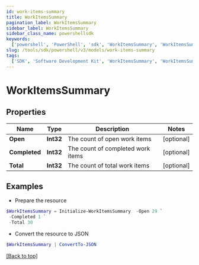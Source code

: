 ```yaml
---
id: work-items-summary
title: WorkItemsSummary
pagination_label: WorkItemsSummary
sidebar_label: WorkItemsSummary
sidebar_class_name: powershellsdk
keywords:
  ['powershell', 'PowerShell', 'sdk', 'WorkItemsSummary', 'WorkItemsSummary']
slug: /tools/sdk/powershell/v3/models/work-items-summary
tags:
  ['SDK', 'Software Development Kit', 'WorkItemsSummary', 'WorkItemsSummary']
---
```


# WorkItemsSummary

## Properties

| Name          | Type      | Description                       | Notes      |
| ------------- | --------- | --------------------------------- | ---------- |
| **Open**      | **Int32** | The count of open work items      | [optional] |
| **Completed** | **Int32** | The count of completed work items | [optional] |
| **Total**     | **Int32** | The count of total work items     | [optional] |

## Examples

- Prepare the resource

```powershell
$WorkItemsSummary = Initialize-WorkItemsSummary  -Open 29 `
 -Completed 1 `
 -Total 30
```

- Convert the resource to JSON

```powershell
$WorkItemsSummary | ConvertTo-JSON
```

[[Back to top]](#)
